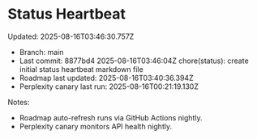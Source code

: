 # Status Heartbeat

Updated: 2025-08-16T03:46:30.757Z

- Branch: main
- Last commit: 8877bd4 2025-08-16T03:46:04Z chore(status): create initial status heartbeat markdown file
- Roadmap last updated: 2025-08-16T03:40:36.394Z
- Perplexity canary last run: 2025-08-16T00:21:19.130Z

Notes:
- Roadmap auto-refresh runs via GitHub Actions nightly.
- Perplexity canary monitors API health nightly.
